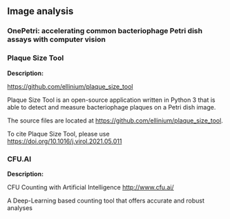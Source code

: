 ## Image analysis

### OnePetri: accelerating common bacteriophage Petri dish assays with computer vision


### Plaque Size Tool

**Description:**

https://github.com/ellinium/plaque_size_tool

Plaque Size Tool is an open-source application written in Python 3 that is able to detect and measure bacteriophage plaques on a Petri dish image.

The source files are located at https://github.com/ellinium/plaque_size_tool.

To cite Plaque Size Tool, please use https://doi.org/10.1016/j.virol.2021.05.011


### CFU.AI

**Description:**

CFU Counting with Artificial Intelligence
http://www.cfu.ai/

A Deep-Learning based counting tool that offers accurate and robust analyses


